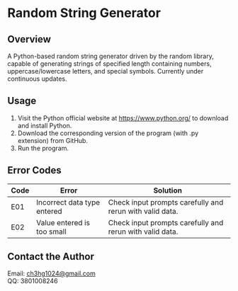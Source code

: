 # Random String Generator  
## Overview  
A Python-based random string generator driven by the random library, capable of generating strings of specified length containing numbers, uppercase/lowercase letters, and special symbols. Currently under continuous updates.  

## Usage  
1. Visit the Python official website at https://www.python.org/ to download and install Python.  
2. Download the corresponding version of the program (with .py extension) from GitHub.  
3. Run the program.  

## Error Codes  
| Code | Error                          | Solution                                  |  
|------|--------------------------------|-------------------------------------------|  
| E01  | Incorrect data type entered    | Check input prompts carefully and rerun with valid data. |  
| E02  | Value entered is too small     | Check input prompts carefully and rerun with valid data. |  

## Contact the Author  
Email: ch3hg1024@gmail.com  
QQ: 3801008246  

